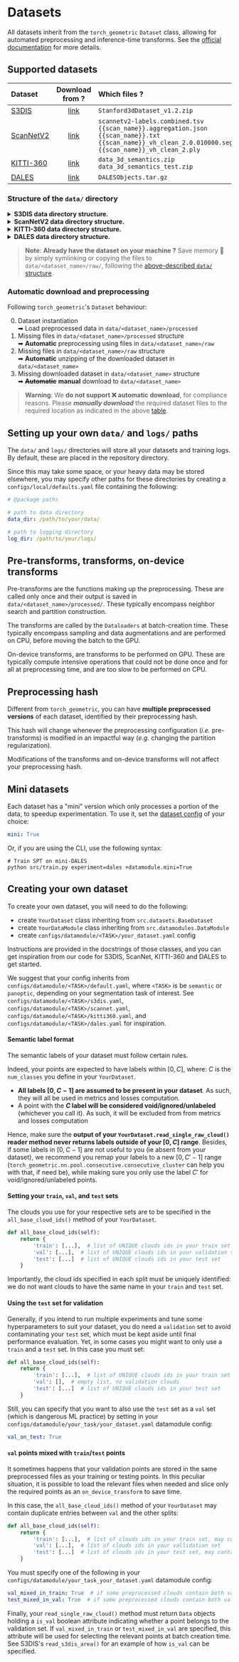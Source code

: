 # Datasets

All datasets inherit from the `torch_geometric` `Dataset` class, allowing for 
automated preprocessing and inference-time transforms. 
See the [official documentation](https://pytorch-geometric.readthedocs.io/en/latest/tutorial/create_dataset.html)
for more details. 

## Supported datasets
<div align="center">

| Dataset                                                                                                                 |                                                           Download from ?                                                            | Which files ?                                        | Where to ? |
|:------------------------------------------------------------------------------------------------------------------------|:------------------------------------------------------------------------------------------------------------------------------------:|:-----------------------------------------------------|:----|
| [S3DIS](http://buildingparser.stanford.edu/dataset.html)                                                                |         [link](https://docs.google.com/forms/d/e/1FAIpQLScDimvNMCGhy_rmBA2gHfDu3naktRm6A8BPwAWWDv-Uhm6Shw/viewform?c=0&w=1)          | `Stanford3dDataset_v1.2.zip`                         | `data/s3dis/` |
| [ScanNetV2](http://www.scan-net.org/)                                                                |         [link](http://www.scan-net.org/ScanNet)          | `scannetv2-labels.combined.tsv` `{{scan_name}}.aggregation.json` `{{scan_name}}.txt` `{{scan_name}}_vh_clean_2.0.010000.segs.json` `{{scan_name}}_vh_clean_2.ply` | `data/scannet/` |
| [KITTI-360](https://www.cvlibs.net/datasets/kitti-360/index.php)                                                        |                                    [link](http://www.cvlibs.net/datasets/kitti-360/download.php)                                     | `data_3d_semantics.zip` `data_3d_semantics_test.zip` | `data/kitti360/` |
| [DALES](https://udayton.edu/engineering/research/centers/vision_lab/research/was_data_analysis_and_processing/dale.php) | [link](https://docs.google.com/forms/d/e/1FAIpQLSefhHMMvN0Uwjnj_vWQgYSvtFOtaoGFWsTIcRuBTnP09NHR7A/viewform?fbzx=5530674395784263977) | `DALESObjects.tar.gz`                                | `data/dales/` |

</div>


### Structure of the `data/` directory
<details>
<summary><b>S3DIS data directory structure.</b></summary>
<br><br>

```
└── data
    └── s3dis                                                     # Structure for S3DIS
        ├── Stanford3dDataset_v1.2.zip                              # (optional) Downloaded zipped dataset with non-aligned rooms
        ├── raw                                                     # Raw dataset files
        │   └── Area_{{1, 2, 3, 4, 5, 6}}                             # S3DIS's area/room/room.txt structure
        │       └── Area_{{1, 2, 3, 4, 5, 6}}_alignmentAngle.txt        # Room alignment angles required for entire floor reconstruction
        │       └── {{room_name}}  
        │           └── {{room_name}}.txt
        └── processed                                               # Preprocessed data
            └── {{train, val, test}}                                  # Dataset splits
                └── {{preprocessing_hash}}                              # Preprocessing folder
                    └── Area_{{1, 2, 3, 4, 5, 6}}.h5                      # Preprocessed Area file

```

> **Warning**: Make sure you download `Stanford3dDataset_v1.2.zip` and 
> **NOT** the aligned version ⛔ `Stanford3dDataset_v1.2_Aligned_Version.zip`,
> which does not contain the `Area_{{1, 2, 3, 4, 5, 6}}_alignmentAngle.txt` 
> files.

<br>
</details>

<details>
<summary><b>ScanNetV2 data directory structure.</b></summary>
<br><br>

```
└── data
    └─── scannet                                     # Structure for ScanNetV2
        ├── raw                                         # Raw dataset files
        |   ├── scannetv2-labels.combined.tsv
        |   ├── scans
        |   │   └── {{scan_name}}
        |   │       ├── {{scan_name}}.aggregation.json
        |   │       ├── {{scan_name}}.txt
        |   │       ├── {{scan_name}}_vh_clean_2.0.010000.segs.json
        |   │       └── {{scan_name}}_vh_clean_2.ply
        |   └── scans_test
        |       └── {{scan_name}}
        |           └── {{scan_name}}_vh_clean_2.ply
        └── processed                                   # Preprocessed data
            └── {{train, val, test}}                      # Dataset splits
                └── {{preprocessing_hash}}                  # Preprocessing folder
                    └── {{scans, scans_test}}
                        └── {{scan_name}}.h5                # Preprocessed scan file

```
<br>
</details>

<details>
<summary><b>KITTI-360 data directory structure.</b></summary>
<br><br>

```
└── data
    └─── kitti360                                     # Structure for KITTI-360
        ├── data_3d_semantics_test.zip                  # (optional) Downloaded zipped test dataset
        ├── data_3d_semantics.zip                       # (optional) Downloaded zipped train dataset
        ├── raw                                         # Raw dataset files
        │   └── data_3d_semantics                       # Contains all raw train and test sequences
        │       └── {{sequence_name}}                     # KITTI-360's sequence/static/window.ply structure
        │           └── static
        │               └── {{window_name}}.ply
        └── processed                                   # Preprocessed data
            └── {{train, val, test}}                      # Dataset splits
                └── {{preprocessing_hash}}                  # Preprocessing folder
                    └── {{sequence_name}}
                        └── {{window_name}}.h5                # Preprocessed window file

```
<br>
</details>

<details>
<summary><b>DALES data directory structure.</b></summary>
<br><br>

```
└── data
    └── dales                                         # Structure for DALES
        ├── DALESObjects.tar.gz                         # (optional) Downloaded zipped dataset
        ├── raw                                         # Raw dataset files
        │   └── {{train, test}}                           # DALES' split/tile.ply structure
        │       └── {{tile_name}}.ply
        └── processed                                   # Preprocessed data
            └── {{train, val, test}}                      # Dataset splits
                └── {{preprocessing_hash}}                  # Preprocessing folder
                    └── {{tile_name}}.h5                      # Preprocessed tile file

```

> **Warning**: Make sure you download the `DALESObjects.tar.gz` and **NOT** 
> ⛔ `dales_semantic_segmentation_las.tar.gz` nor 
> ⛔ `dales_semantic_segmentation_ply.tar.gz` versions, which do not contain 
> all required point attributes.

<br>
</details>

> **Note**: **Already have the dataset on your machine ?** Save memory 💾 by 
> simply symlinking or copying the files to `data/<dataset_name>/raw/`, following the 
> [above-described `data/` structure](#structure-of-the-data-directory).

### Automatic download and preprocessing
Following `torch_geometric`'s `Dataset` behaviour:

0. Dataset instantiation <br>
➡ Load preprocessed data in `data/<dataset_name>/processed`
1. Missing files in `data/<dataset_name>/processed` structure<br>
➡ **Automatic** preprocessing using files in `data/<dataset_name>/raw`
2. Missing files in `data/<dataset_name>/raw` structure<br>
➡ **Automatic** unzipping of the downloaded dataset in `data/<dataset_name>`
3. Missing downloaded dataset in `data/<dataset_name>` structure<br>
➡ ~~**Automatic**~~ **manual** download to `data/<dataset_name>`

> **Warning**: We **do not support ❌ automatic download**, for compliance 
>reasons.
>Please _**manually download**_ the required dataset files to the required 
>location as indicated in the above [table](#supported-datasets).


## Setting up your own `data/` and `logs/` paths
The `data/` and `logs/` directories will store all your datasets and training 
logs. By default, these are placed in the repository directory. 

Since this may take some space, or your heavy data may be stored elsewhere, you 
may specify other paths for these directories by creating a 
`configs/local/defaults.yaml` file containing the following:

```yaml
# @package paths

# path to data directory
data_dir: /path/to/your/data/

# path to logging directory
log_dir: /path/to/your/logs/
```

## Pre-transforms, transforms, on-device transforms

Pre-transforms are the functions making up the preprocessing. 
These are called only once and their output is saved in 
`data/<dataset_name>/processed/`. These typically encompass neighbor search and 
partition construction.

The transforms are called by the `Dataloaders` at batch-creation time. These 
typically encompass sampling and data augmentations and are performed on CPU, 
before moving the batch to the GPU.

On-device transforms, are transforms to be performed on GPU. These are 
typically compute intensive operations that could not be done once and for all 
at preprocessing time, and are too slow to be performed on CPU.

## Preprocessing hash
Different from `torch_geometric`, you can have **multiple 
preprocessed versions** of each dataset, identified by their preprocessing hash.

This hash will change whenever the preprocessing configuration 
(_i.e._ pre-transforms) is modified in an impactful way (_e.g._ changing the 
partition regularization). 

Modifications of the transforms and on-device 
transforms will not affect your preprocessing hash.

## Mini datasets
Each dataset has a "mini" version which only processes a portion of the data, to
speedup experimentation. To use it, set the
[dataset config](../configs/datamodule) of your choice:
```yaml
mini: True
```

Or, if you are using the CLI, use the following syntax:
```shell script
# Train SPT on mini-DALES
python src/train.py experiment=dales +datamodule.mini=True
```

## Creating your own dataset
To create your own dataset, you will need to do the following:
- create `YourDataset` class inheriting from `src.datasets.BaseDataset`
- create `YourDataModule` class inheriting from `src.datamodules.DataModule`
- create `configs/datamodule/<TASK>/your_dataset.yaml` config 
 
Instructions are provided in the docstrings of those classes, and you can get
inspiration from our code for S3DIS, ScanNet, KITTI-360 and DALES to get started. 

We suggest that your config inherits from `configs/datamodule/<TASK>/default.yaml`, where `<TASK>` is be `semantic` or `panoptic`, depending on your segmentation task of interest. See
`configs/datamodule/<TASK>/s3dis.yaml`, `configs/datamodule/<TASK>/scannet.yaml`, `configs/datamodule/<TASK>/kitti360.yaml`, and 
`configs/datamodule/<TASK>/dales.yaml` for inspiration.

#### Semantic label format
The semantic labels of your dataset must follow certain rules. 

Indeed, your points are expected to have labels within $[0, C]$, where: $C$ is 
the `num_classes` you define in your `YourDataset`. 

- **All labels $[0, C - 1]$ are assumed to be present in your dataset**. As 
such, they will all be used in metrics and losses computation.
- A point with the **$C$ label will be considered void/ignored/unlabeled** 
(whichever you call it). As such, it will be excluded from from metrics and 
losses computation

Hence, make sure the **output of your `YourDataset.read_single_raw_cloud()` 
reader method never returns labels outside of your $[0, C]$ range**. Besides, 
if some labels in $[0, C - 1]$ are not useful to you (ie absent from your 
dataset), we recommend you remap your labels to a new $[0, C' - 1]$ range
(`torch_geometric.nn.pool.consecutive.consecutive_cluster` can help you with 
that, if need be), while making sure you only use the label $C'$ for
void/ignored/unlabeled points. 

#### Setting your `train`, `val`, and `test` sets
The clouds you use for your respective sets are to be specified in the 
`all_base_cloud_ids()` method of your `YourDataset`.

```python
def all_base_cloud_ids(self):
    return {
        'train': [...],  # list of UNIQUE clouds ids in your train set
        'val': [...],  # list of UNIQUE clouds ids in your validation set
        'test': [...]  # list of UNIQUE clouds ids in your test set
    }
```

Importantly, the cloud ids specified in each split must be uniquely identified: 
we do not want clouds to have the same name in your `train` and `test` set.

#### Using the `test` set for validation
Generally, if you intend to run multiple experiments and tune some 
hyperparameters to suit your dataset, you do need a `validation` set to avoid
contaminating your `test` set, which must be kept aside until final performance
evaluation. Yet, in some cases you might want to only use a `train` and a `test`
set. In this case you must set:

```python
def all_base_cloud_ids(self):
    return {
        'train': [...],  # list of UNIQUE clouds ids in your train set
        'val': [],  # empty list, no validation clouds
        'test': [...]  # list of UNIQUE clouds ids in your test set
    }
```

Still, you can specify that you want to also use the `test` set as a `val` set 
(which is dangerous ML practice) by setting in your 
`configs/datamodule/your_task/your_dataset.yaml` datamodule config:

```yaml
val_on_test: True
```

#### `val` points mixed with `train`/`test` points
It sometimes happens that your validation points are stored in the same 
preprocessed files as your training or testing points. In this peculiar situation, it is 
possible to load the relevant files when needed and slice only the required points 
as an `on_device_transform` to save time. 

In this case, the `all_base_cloud_ids()` method of your `YourDataset` may contain duplicate
entries between `val` and the other splits:

```python
def all_base_cloud_ids(self):
    return {
        'train': [...],  # list of clouds ids in your train set, may contain duplicates with val
        'val': [...],  # list of clouds ids in your vallidation set
        'test': [...]  # list of clouds ids in your test set, may contain duplicates with val
    }
```

You must specify one of the following in your 
`configs/datamodule/your_task_your_dataset.yaml` datamodule config:

```yaml
val_mixed_in_train: True  # if some preprocessed clouds contain both validation and train points
test_mixed_in_val: True  # if some preprocessed clouds contain both validation and test points
```

Finally, your `read_single_raw_cloud()` method must return `Data` objects holding a `is_val` 
boolean attribute indicating whether a point belongs to the validation set. If `val_mixed_in_train`
or `test_mixed_in_val` are specified, this attribute will be used for selecting the relevant 
points at batch creation time. See S3DIS's `read_s3dis_area()` for an example of how `is_val` 
can be specified.
